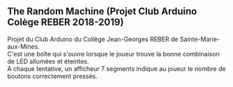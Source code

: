 ## The Random Machine (Projet Club Arduino Colège REBER 2018-2019)
Projet du Club Arduino du Collège Jean-Georges REBER de Sainte-Marie-aux-Mines.  
C'est une boîte qui s'ouvre lorsque le joueur trouve la bonne combinaison de LED allumées et éteintes.  
A chaque tentative, un afficheur 7 segments indique au joueur le nombre de boutons correctement pressés.